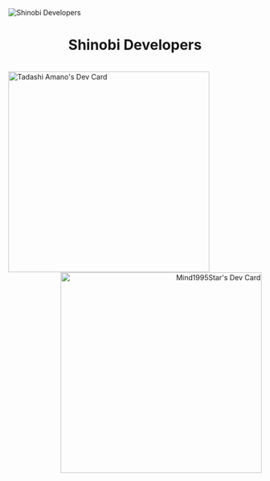 <img src="https://user-images.githubusercontent.com/92864027/161680109-6e9d5ac2-b80d-47fb-ab62-85aa678cb8d8.jpg" alt="Shinobi Developers"/>
<h1 align="center">Shinobi Developers</h1>
<br>
<div>
<a href="https://app.daily.dev/Shinobi8894" align="left"><img align="left" src="https://user-images.githubusercontent.com/92864027/195964011-5ec86b6b-97c4-4ae2-9ce1-3d888d00cfaa.png" width="400" alt="Tadashi Amano's Dev Card"/></a>
<a href="https://app.daily.dev/MindStar" align="right"><img align="right" src="https://user-images.githubusercontent.com/92864027/195964023-1a05e2f5-66a4-4e5e-b377-1a574b44a19d.png" width="400" alt="Mind1995Star's Dev Card"/></a>
</div>
